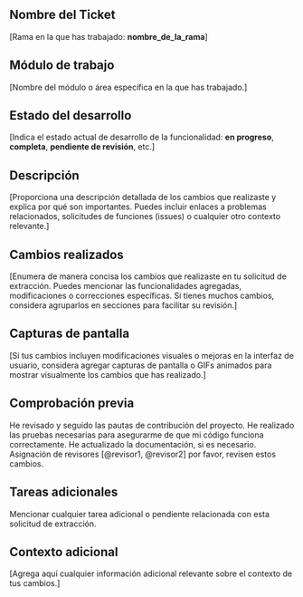 ## Nombre del Ticket

[Rama en la que has trabajado: **nombre_de_la_rama**]

## Módulo de trabajo

[Nombre del módulo o área específica en la que has trabajado.]

## Estado del desarrollo

[Indica el estado actual de desarrollo de la funcionalidad: **en progreso**, **completa**, **pendiente de revisión**, etc.]

## Descripción
[Proporciona una descripción detallada de los cambios que realizaste y explica por qué son importantes. Puedes incluir enlaces a problemas relacionados, solicitudes de funciones (issues) o cualquier otro contexto relevante.]

## Cambios realizados
[Enumera de manera concisa los cambios que realizaste en tu solicitud de extracción. Puedes mencionar las funcionalidades agregadas, modificaciones o correcciones específicas. Si tienes muchos cambios, considera agruparlos en secciones para facilitar su revisión.]

## Capturas de pantalla
[Si tus cambios incluyen modificaciones visuales o mejoras en la interfaz de usuario, considera agregar capturas de pantalla o GIFs animados para mostrar visualmente los cambios que has realizado.]

## Comprobación previa
 He revisado y seguido las pautas de contribución del proyecto.
 He realizado las pruebas necesarias para asegurarme de que mi código funciona correctamente.
 He actualizado la documentación, si es necesario.
Asignación de revisores
[@revisor1, @revisor2] por favor, revisen estos cambios.

## Tareas adicionales
 Mencionar cualquier tarea adicional o pendiente relacionada con esta solicitud de extracción.
 
## Contexto adicional
[Agrega aquí cualquier información adicional relevante sobre el contexto de tus cambios.]
